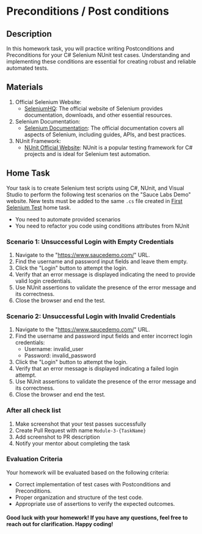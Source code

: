 ﻿# Preconditions / Post conditions

## Description

In this homework task, you will practice writing Postconditions and Preconditions for your C# Selenium NUnit test cases. Understanding and implementing these conditions are essential for creating robust and reliable automated tests.

## Materials

1. Official Selenium Website:
    - [SeleniumHQ](https://www.selenium.dev/): The official website of Selenium provides documentation, downloads, and other essential resources.
2. Selenium Documentation:
    - [Selenium Documentation](https://www.selenium.dev/documentation/en/): The official documentation covers all aspects of Selenium, including guides, APIs, and best practices.
3. NUnit Framework:
    - [NUnit Official Website](https://nunit.org/): NUnit is a popular testing framework for C# projects and is ideal for Selenium test automation.

## Home Task

Your task is to create Selenium test scripts using C#, NUnit, and Visual Studio to perform the following test scenarios on the "Sauce Labs Demo" website.
New tests must be added to the same `.cs` file created in [First Selenium Test](../Module1_First_Selenium_Test/Hometask.md) home task.

- You need to automate provided scenarios
- You need to refactor you code using conditions attributes from NUnit

### Scenario 1: Unsuccessful Login with Empty Credentials

1. Navigate to the "https://www.saucedemo.com/" URL. 
2. Find the username and password input fields and leave them empty. 
3. Click the "Login" button to attempt the login. 
4. Verify that an error message is displayed indicating the need to provide valid login credentials. 
5. Use NUnit assertions to validate the presence of the error message and its correctness. 
6. Close the browser and end the test.

### Scenario 2: Unsuccessful Login with Invalid Credentials

1. Navigate to the "https://www.saucedemo.com/" URL. 
2. Find the username and password input fields and enter incorrect login credentials:
   - Username: invalid_user
   - Password: invalid_password 
3. Click the "Login" button to attempt the login. 
4. Verify that an error message is displayed indicating a failed login attempt. 
5. Use NUnit assertions to validate the presence of the error message and its correctness. 
6. Close the browser and end the test.

### After all check list

1. Make screenshot that your test passes successfully
2. Create Pull Request with name `Module-3-{TaskName}`
3. Add screenshot to PR description
4. Notify your mentor about completing the task

### Evaluation Criteria
Your homework will be evaluated based on the following criteria:

- Correct implementation of test cases with Postconditions and Preconditions. 
- Proper organization and structure of the test code. 
- Appropriate use of assertions to verify the expected outcomes. 

#### Good luck with your homework! If you have any questions, feel free to reach out for clarification. Happy coding!
